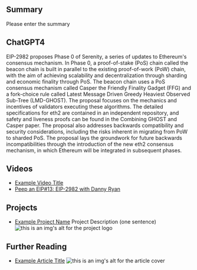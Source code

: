 ## Summary

Please enter the summary

## ChatGPT4

EIP-2982 proposes Phase 0 of Serenity, a series of updates to Ethereum's consensus mechanism. In Phase 0, a proof-of-stake (PoS) chain called the beacon chain is built in parallel to the existing proof-of-work (PoW) chain, with the aim of achieving scalability and decentralization through sharding and economic finality through PoS. The beacon chain uses a PoS consensus mechanism called Casper the Friendly Finality Gadget (FFG) and a fork-choice rule called Latest Message Driven Greedy Heaviest Observed Sub-Tree (LMD-GHOST). The proposal focuses on the mechanics and incentives of validators executing these algorithms. The detailed specifications for eth2 are contained in an independent repository, and safety and liveness proofs can be found in the Combining GHOST and Casper paper. The proposal also addresses backwards compatibility and security considerations, including the risks inherent in migrating from PoW to sharded PoS. The proposal lays the groundwork for future backwards incompatibilities through the introduction of the new eth2 consensus mechanism, in which Ethereum will be integrated in subsequent phases.

## Videos

- [Example Video Title](https://www.youtube.com/watch?v=TDGq4aeevgY)
- [Peep an EIP#13: EIP-2982 with Danny Ryan](https://www.youtube.com/watch?v=R0diOxQXnRo&list=PL4cwHXAawZxqu0PKKyMzG_3BJV_xZTi1F&index=102)

## Projects

- [Example Project Name](https://xxxx.xxx/xxxxx) Project Description (one sentence) ![this is an img's alt for the project logo](https://xxxx.xxx/project-logo.xxx)

## Further Reading

- [Example Article Title](https://xxxx.xxx/xxxxx) ![this is an img's alt for the article cover](https://xxxx.xxx/article-cover.xxx)
